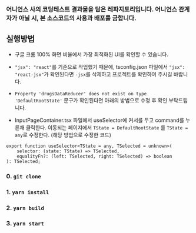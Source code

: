 ### 어니언스 사의 코딩테스트 결과물을 담은 레파지토리입니다. 어니언스 관계자가 아닐 시, 본 소스코드의 사용과 배포를 금합니다.

## 실행방법
* 구글 크롬 100% 화면 비율에서 가장 최적화된 UI를 확인할 수 있습니다.
* `"jsx": "react"`를 기준으로 작업했기 때문에, tsconfig.json 파일에서 `"jsx": "react-jsx"`가 확인된다면 `-jsx`를 삭제하고 프로젝트를 확인하여 주시길 바랍니다.
* `Property 'drugsDataReducer' does not exist on type 'DefaultRootState'` 문구가 확인된다면 아래의 방법으로 수정 후 확인 부탁드립니다.

* InputPageContainer.tsx 파일에서 useSelector에 커서를 두고 command를 누른채 클릭한다. 이동되는 페이지에서 `TState = DefaultRootState` 를 `TState = any`로 수정한다.
(해당 방법으로 수정한 코드)
```
export function useSelector<TState = any, TSelected = unknown>(
    selector: (state: TState) => TSelected,
    equalityFn?: (left: TSelected, right: TSelected) => boolean
): TSelected;
```

### 0. `git clone`
### 1. `yarn install`
### 2. `yarn build`
### 3. `yarn start`




